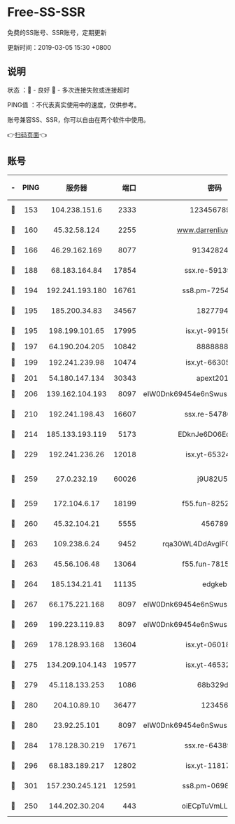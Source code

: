 # Free-SS-SSR

免费的SS账号、SSR账号，定期更新

更新时间：2019-03-05 15:30 +0800

## 说明

状态     ：🙂 - 良好 🙁 - 多次连接失败或连接超时

PING值   ：不代表真实使用中的速度，仅供参考。

账号兼容SS、SSR，你可以自由在两个软件中使用。

👉[扫码页面](https://liesauer.github.io/free-ss-ssr.github.io/)👈

## 账号

|-|PING|服务器|端口|密码|加密方式|区域|
|:----:|:----:|:-----:|-----:|:----:|:----:|:----:|
|🙂|153|104.238.151.6|2333|12345678900|aes-256-cfb|JP|
|🙂|160|45.32.58.124|2255|www.darrenliuwei.com|aes-256-cfb|JP|
|🙂|166|46.29.162.169|8077|9134282479|aes-256-cfb|RU|
|🙂|188|68.183.164.84|17854|ssx.re-59139311|aes-256-cfb|US|
|🙂|194|192.241.193.180|16761|ss8.pm-72545882|aes-256-cfb|US|
|🙂|195|185.200.34.83|34567|18277940|aes-256-cfb|US|
|🙂|195|198.199.101.65|17995|isx.yt-99156617|aes-256-cfb|US|
|🙂|197|64.190.204.205|10842|88888888|rc4-md5|US|
|🙂|199|192.241.239.98|10474|isx.yt-66305789|aes-256-cfb|US|
|🙂|201|54.180.147.134|30343|apext2019|chacha20|KR|
|🙂|206|139.162.104.193|8097|eIW0Dnk69454e6nSwuspv9DmS201tQ0D|aes-256-cfb|JP|
|🙂|210|192.241.198.43|16607|ssx.re-54780207|aes-256-cfb|US|
|🙂|214|185.133.193.119|5173|EDknJe6D06EoWDaw|aes-256-cfb|US|
|🙂|229|192.241.236.26|12018|isx.yt-65324687|aes-256-cfb|US|
|🙂|259|27.0.232.19|60026|j9U82U53|xchacha20-ietf-poly1305|HK|
|🙂|259|172.104.6.17|18199|f55.fun-82524174|aes-256-cfb|US|
|🙂|260|45.32.104.21|5555|456789|aes-256-cfb|SG|
|🙂|263|109.238.6.24|9452|rqa30WL4DdAvgIFG6Fs3znzTa|aes-256-cfb|FR|
|🙂|263|45.56.106.48|13064|f55.fun-78155284|aes-256-cfb|US|
|🙂|264|185.134.21.41|11135|edgkeb|aes-256-cfb|GB|
|🙂|267|66.175.221.168|8097|eIW0Dnk69454e6nSwuspv9DmS201tQ0D|aes-256-cfb|US|
|🙂|269|199.223.119.83|8097|eIW0Dnk69454e6nSwuspv9DmS201tQ0D|aes-256-cfb|US|
|🙂|269|178.128.93.168|13604|isx.yt-06018557|aes-256-cfb|SG|
|🙂|275|134.209.104.143|19577|isx.yt-46532093|aes-256-cfb|SG|
|🙂|279|45.118.133.253|1086|68b329da|aes-256-cfb|SG|
|🙂|280|204.10.89.10|36477|123456|aes-256-cfb|US|
|🙂|280|23.92.25.101|8097|eIW0Dnk69454e6nSwuspv9DmS201tQ0D|aes-256-cfb|US|
|🙂|284|178.128.30.219|17671|ssx.re-64389778|aes-256-cfb|SG|
|🙂|296|68.183.189.217|12802|isx.yt-11817272|aes-256-cfb|SG|
|🙂|301|157.230.245.121|12591|ss8.pm-06983018|aes-256-cfb|SG|
|🙂|250|144.202.30.204|443|oiECpTuVmLLxk4Ts|aes-256-cfb|US|

